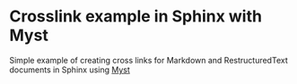 # Crosslink example in Sphinx with Myst

Simple example of creating cross links for Markdown and RestructuredText documents in Sphinx using [Myst](https://myst-parser.readthedocs.io/en/latest/index.html)
